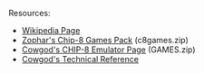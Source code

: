 Resources:
- [Wikipedia Page](https://en.wikipedia.org/wiki/CHIP-8)
- [Zophar's Chip-8 Games Pack](https://www.zophar.net/pdroms/chip8/chip-8-games-pack.html) (c8games.zip)
- [Cowgod's CHIP-8 Emulator Page](http://devernay.free.fr/hacks/chip8/) (GAMES.zip)
- [Cowgod's Technical Reference](http://devernay.free.fr/hacks/chip8/C8TECH10.HTM)